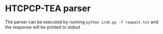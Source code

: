 # HTCPCP-TEA parser

The parser can be executed by running `python iroh.py -f request.txt` and the response will be printed to stdout